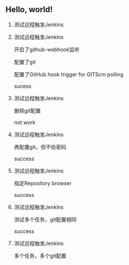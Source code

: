 ## Hello, world!

1. 测试远程触发Jenkins

2. 测试远程触发Jenkins

    开启了github-webhook监听

    配置了git

    配置了GitHub hook trigger for GITScm polling

    sucess

3. 测试远程触发Jenkins

    删除git配置

    not work

4. 测试远程触发Jenkins

    再配置git，但不给密码

    success

  
5. 测试远程触发Jenkins

    指定Repository browser

    success

6. 测试远程触发Jenkins

    测试多个任务，git配置相同

    success

7. 测试远程触发Jenkins

    多个任务，多个git配置

